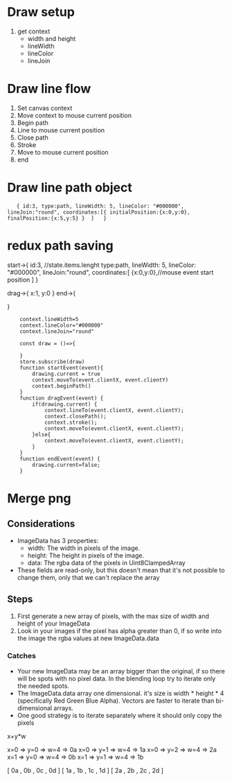 # Draw setup
1. get context
    - width and height
    - lineWidth
    - lineColor
    - lineJoin
    
# Draw line flow
1. Set canvas context
2. Move context to mouse current position
3. Begin path
4. Line to mouse current position
5. Close path
6. Stroke
7. Move to mouse current position
8. end

# Draw line path object
`   
    {
        id:3,
        type:path,
        lineWidth: 5,
        lineColor: "#000000",
        lineJoin:"round",
        coordinates:[{
            initialPosition:{x:0,y:0},
            finalPosition:{x:5,y:5}
        }  ]  
    }
`
# redux path saving
start->{
    id:3, //state.items.lenght
        type:path,
        lineWidth: 5,
        lineColor: "#000000",
        lineJoin:"round",
        coordinates:[
            {x:0,y:0},//mouse event start position
          ] 
}

drag->{ 
    x:1,
    y:0
}
end->{ 

}



        context.lineWidth=5
        context.lineColor="#000000"
        context.lineJoin="round"

        const draw = ()=>{

        }
        store.subscribe(draw)
        function startEvent(event){
            drawing.current = true
            context.moveTo(event.clientX, event.clientY)
            context.beginPath()
        }
        function dragEvent(event) {
            if(drawing.current) {
                context.lineTo(event.clientX, event.clientY);
                context.closePath();
                context.stroke();
                context.moveTo(event.clientX, event.clientY);
            }else{
                context.moveTo(event.clientX, event.clientY);
            }
        }
        function endEvent(event) {
            drawing.current=false;
        }


# Merge png
## Considerations
- ImageData has 3 properties:
    - width: The width in pixels of the image.
    - height: The height in pixels of the image.
    - data: The rgba data of the pixels in Uint8ClampedArray
- These fields are read-only, but this doesn't mean that it's not possible to change them, only that we can't replace the array

## Steps
1. First generate a new array of pixels, with the max size of width and height of your ImageData
2. Look in your images if the pixel has alpha greater than 0, if so write into the image the rgba values at new ImageData.data

### Catches
- Your new ImageData may be an array bigger than the original, if so there will be spots with no pixel data. In the blending loop try to iterate only the needed spots.
- The ImageData.data array one dimensional. it's size is width * height * 4 (specifically Red Green Blue Alpha). Vectors are faster to iterate than bi-dimensional arrays.
- One good strategy is to iterate separately where it should only copy the pixels

x+y*w

x=0 => y=0 => w=4 => 0a
x=0 => y=1 => w=4 => 1a
x=0 => y=2 => w=4 => 2a
x=1 => y=0 => w=4 => 0b
x=1 => y=1 => w=4 => 1b


[ 0a , 0b , 0c , 0d ]
[ 1a , 1b , 1c , 1d ]
[ 2a , 2b , 2c , 2d ]